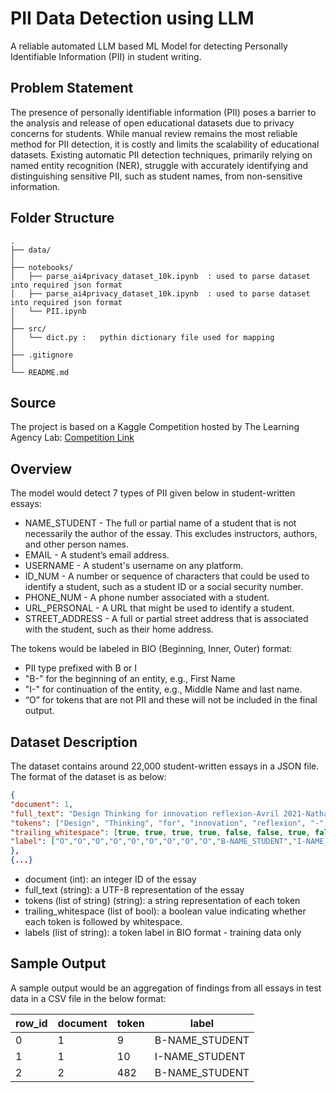 # PII Data Detection using LLM

A reliable automated LLM based ML Model for detecting Personally Identifiable Information (PII) in student writing.

## Problem Statement
The presence of personally identifiable information (PII) poses a barrier to the analysis and release of open educational datasets due to privacy concerns for students. While manual review remains the most reliable method for PII detection, it is costly and limits the scalability of educational datasets. Existing automatic PII detection techniques, primarily relying on named entity recognition (NER), struggle with accurately identifying and distinguishing sensitive PII, such as student names, from non-sensitive information.

## Folder Structure

    .
    ├── data/
    │
    ├── notebooks/
    │   ├── parse_ai4privacy_dataset_10k.ipynb  : used to parse dataset into required json format
    │   ├── parse_ai4privacy_dataset_10k.ipynb  : used to parse dataset into required json format
    │   └── PII.ipynb
    │
    ├── src/
    │   └── dict.py :   pythin dictionary file used for mapping
    │
    ├── .gitignore
    │
    └── README.md



## Source
The project is based on a Kaggle Competition hosted by The Learning Agency Lab:
[Competition Link](https://www.kaggle.com/competitions/pii-detection-removal-from-educational-data/overview)

## Overview
The model would detect 7 types of PII given below in student-written essays:
- NAME_STUDENT - The full or partial name of a student that is not necessarily the author of the essay. This excludes instructors, authors, and other person names.
- EMAIL - A student’s email address.
- USERNAME - A student's username on any platform.
- ID_NUM - A number or sequence of characters that could be used to identify a student, such as a student ID or a social security number.
- PHONE_NUM - A phone number associated with a student.
- URL_PERSONAL - A URL that might be used to identify a student.
- STREET_ADDRESS - A full or partial street address that is associated with the student, such as their home address.

The tokens would be labeled in BIO (Beginning, Inner, Outer) format:
- PII type prefixed with B or I
- "B-" for the beginning of an entity, e.g., First Name
- "I-" for continuation of the entity, e.g., Middle Name and last name.
- “O” for tokens that are not PII and these will not be included in the final output.

## Dataset Description
The dataset contains around 22,000 student-written essays in a JSON file.
The format of the dataset is as below:

```json
{
"document": 1,
"full_text": "Design Thinking for innovation reflexion-Avril 2021-Nathalie Sylla.",
"tokens": ["Design", "Thinking", "for", "innovation", "reflexion", "-", "Avril", "2021", "-", "Nathalie", "Sylla", "."],
"trailing_whitespace": [true, true, true, true, false, false, true, false, false, true, false, true],
"label": ["O","O","O","O","O","O","O","O","O","B-NAME_STUDENT","I-NAME_STUDENT","O"]
},
{...}
```

- document (int): an integer ID of the essay
- full_text (string): a UTF-8 representation of the essay
- tokens (list of string) (string): a string representation of each token
- trailing_whitespace (list of bool): a boolean value indicating whether each token is followed by whitespace.
- labels (list of string): a token label in BIO format - training data only

## Sample Output
A sample output would be an aggregation of findings from all essays in test data in a CSV file in the below format:

| row_id | document | token | label         |
|--------|----------|-------|---------------|
| 0      | 1        | 9     | B-NAME_STUDENT|
| 1      | 1        | 10    | I-NAME_STUDENT|
| 2      |  2       | 482   | B-NAME_STUDENT|

